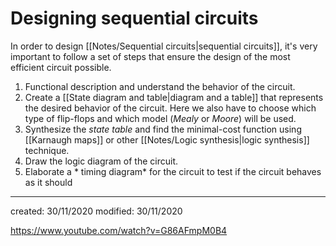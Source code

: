 # Designing sequential circuits
In order to design [[Notes/Sequential circuits|sequential circuits]], it's very important to follow a set of steps that ensure the design of the most efficient circuit possible.
1. Functional description and understand the behavior of the circuit.
2. Create a [[State diagram and table|diagram and a table]] that represents the desired behavior of the circuit. Here we also have to choose which type of flip-flops and which model (*Mealy* or *Moore*) will be used.
3. Synthesize the *state table* and find the minimal-cost function using [[Karnaugh maps]] or other [[Notes/Logic synthesis|logic synthesis]] technique.
4. Draw the logic diagram of the circuit.
5. Elaborate a * timing diagram* for the circuit to test if the circuit behaves as it should

---

created: 30/11/2020
modified: 30/11/2020

https://www.youtube.com/watch?v=G86AFmpM0B4
